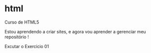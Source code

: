 # html
 Curso de HTML5

Estou aprendendo a criar sites, e agora vou aprender a gerenciar meu repositório !

<a hfref="https://nicolaspitaa.github.io/html/ex-009"> Excutar o Exercicio 01